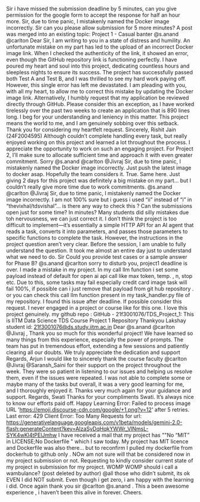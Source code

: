 Sir i have missed the submission deadline  by 5  minutes, can you give permission for the google form to accept the response for half an hour more.
Sir, due to time panic, I mistakenly named the Docker image incorrectly.
Sir can you please allow submission for 5 more minutes?
A post was merged into an existing topic: Project 1 - Casual banter
@s.anand @carlton Dear Sir, I am writing to you in a state of distress and humility. An unfortunate mistake on my part has led to the upload of an incorrect Docker image link. When I checked the authenticity of the link, it showed an error, even though the GitHub repository link is functioning perfectly. I have poured my heart and soul into this project, dedicating countless hours and sleepless nights to ensure its success. The project has successfully passed both Test A and Test B, and I was thrilled to see my hard work paying off. However, this single error has left me devastated. I am pleading with you, with all my heart, to allow me to correct this mistake by updating the Docker image link. Alternatively, I humbly request that my application be reviewed directly through GitHub. Please consider this an exception, as I have worked tirelessly over the past two weeks to create an application that is 890 lines long. I beg for your understanding and leniency in this matter. This project means the world to me, and I am genuinely sobbing over this setback. Thank you for considering my heartfelt request. Sincerely, Rishit Jain (24F2004595)
Although couldn’t complete handling every task, but really enjoyed working on this project and learned a lot throughout the process. I appreciate the opportunity to work on such an engaging project. For Project 2, I’ll make sure to allocate sufficient time and approach it with even greater commitment.
Sorry @s.anand @carlton @Jivraj Sir, due to time panic, I mistakenly named the Docker image incorrectly.
Just push the latest image to docker asap. Hopefully the team considers it.
True. Same here. Just giving 2 days for this project was definitely a big mistake on my part… but I couldn’t really give more time due to work commitments.
@s.anand @carlton @Jivraj Sir, due to time panic, I mistakenly named the Docker image incorrectly. I am not 100% sure but i guess i used “ii” instead of “i” in “thevixhal/tdsvishal”… is there any way to check this ?
Can the submissions open just for some time? In minutes? Many students did silly mistakes due toh nervousness, we can just correct it.
I don’t think the project is too difficult to implement—it’s essentially a simple HTTP API for an AI agent that reads a task, converts it into parameters, and passes those parameters to specific functions to complete the task. However, the instructions in the project question aren’t very clear. Before the session, I am unable to fully understand the question. It took me almost an entire day just to understand what we need to do. Sir Could you provide test cases or a sample answer for Phase B?
@s.anand @carlton sorry to disturb you, project1 deadline is over. I made a mistake in my project. In my call llm function i set some payload instead of default for open ai api call like max token, temp. , n, stop etc. Due to this, some tasks may fail especially credit card image task will fail 100%, if possible can i just remove that payload from git hub repository . or you can check this call llm function present in my task_handler.py file of my repository. I found this issue after deadline. If possible consider this request. I never engaged in a project or course like for this one. I love this project genuinely. my github repo : GitHub - 21f3001076/TDS_Project_1: This is IITM Data Science TDS Course Project 1 Repository Thankyou Lakshay student id: 21f3001076@ds.study.iitm.ac.in
Dear @s.anand @carlton @Jivraj , Thank you so much for this wonderful project! We have learned so many things from this experience, especially the power of prompts. The team has put in tremendous effort, extending a few sessions and patiently clearing all our doubts. We truly appreciate the dedication and support Regards, Arjun
I would like to sincerely thank the course faculty @carlton @Jivraj @Saransh_Saini for their support on the project throughout the week. They were so patient in listening to our issues and helping us resolve them, even if the issues were repeated. I was not able to complete some or maybe many of the tasks but overall, it was a very good learning for me, and I thoroughly enjoyed it. Thanks very much again for your guidance and support. Regards, Swati
Thanks for your compliments Swati. It’s always nice to know our efforts paid off. Happy Learning
Error: Failed to process image URL 'https://emoji.discourse-cdn.com/google/+1.png?v=12' after 5 retries. Last error: 429 Client Error: Too Many Requests for url: https://generativelanguage.googleapis.com/v1beta/models/gemini-2.0-flash:generateContent?key=AIzaSyDqHqkYWWr_VlNmsL-SYK4wKl4tPElJmhw
I have received a mail that my project has ""No “MIT” in LICENSE;No Dockerfile " which I saw today. My project has MIT licence and Dockerfile was also there… but to reconfirm I pulled my dockerfile from dockerhub to github only . NOw am not sure will that be considered now in my project submission or not. Requesting to kindly consider current state of my project in submission for my project.
WOMP WOMP should i call a wambulance?
(post deleted by author)
@all those who didn’t submit, its ok EVEN I did NOT submit. Even though i get zero, i am happy with the learning i did. Once again thank you sir @carlton @s.anand . This a been awesome experience , i haven’t been this alive in forever. Cheers.
